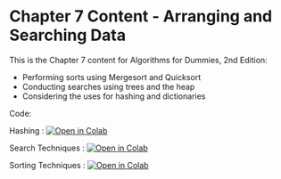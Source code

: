 # Chapter 7 Content - Arranging and Searching Data 
This is the Chapter 7 content for Algorithms for Dummies, 2nd Edition:

*	Performing sorts using Mergesort and Quicksort
*	Conducting searches using trees and the heap
*	Considering the uses for hashing and dictionaries

Code:

Hashing : [![Open in Colab](https://colab.research.google.com/assets/colab-badge.svg)](https://colab.research.google.com/github/lmassaron/algo4d_2ed/blob/master/Chapter07/A4D2E%3B%2007%3B%20Hashing.ipynb)
                                   
Search Techniques : [![Open in Colab](https://colab.research.google.com/assets/colab-badge.svg)](https://colab.research.google.com/github/lmassaron/algo4d_2ed/blob/master/Chapter07/A4D2E%3B%2007%3B%20Search%20Techniques.ipynb)
                                         
Sorting Techniques : [![Open in Colab](https://colab.research.google.com/assets/colab-badge.svg)](https://colab.research.google.com/github/lmassaron/algo4d_2ed/blob/master/Chapter07/A4D2E%3B%2007%3B%20Sorting%20Techniques.ipynb)
